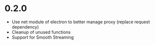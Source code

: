 # 0.2.0
 * Use net module of electron to better manage proxy (replace request dependency)
 * Cleanup of unused functions
 * Support for Smooth Streaming
